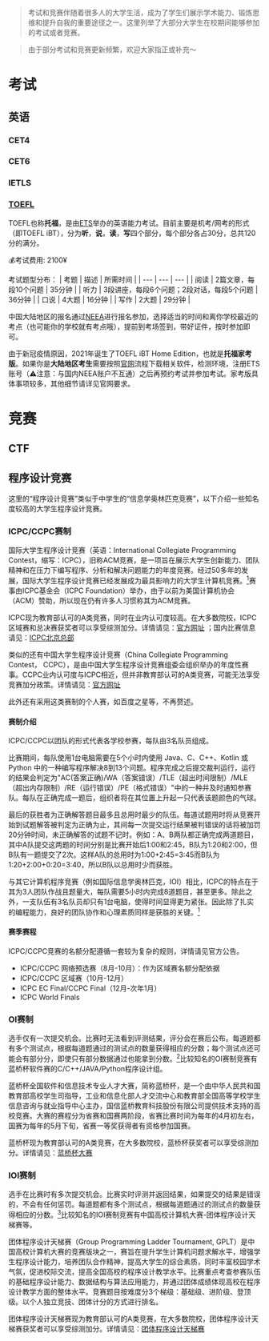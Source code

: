 > 考试和竞赛伴随着很多人的大学生活，成为了学生们展示学术能力、锻炼思维和提升自我的重要途径之一。这里列举了大部分大学生在校期间能够参加的考试或者竞赛。

> 由于部分考试和竞赛更新频繁，欢迎大家指正或补充～

# 考试

## 英语

### CET4

### CET6

### IETLS

### [TOEFL](https://www.ets.org/toefl.html)

TOEFL也称**托福**，是由[ETS](https://www.ets.org)举办的英语能力考试。目前主要是机考/网考的形式（即TOEFL iBT），分为**听**，**说**，**读**，**写**四个部分，每个部分各占30分，总共120分的满分。

💰考试费用: 2100¥

考试题型分布：
| 考题 | 描述 | 所需时间 |
| --- | --- | --- |
| 阅读 | 2篇文章，每段10个问题 | 35分钟 |
| 听力 | 3段讲座，每段6个问题；2段对话，每段5个问题 | 36分钟 |
| 口说 | 4大题 | 16分钟 |
| 写作 | 2大题 | 29分钟 |

中国大陆地区的报名通过[NEEA](https://toefl.neea.cn/)进行报名参加，选择适当的时间和离你学校最近的考点（也可能你的学校就有考点哦），提前到考场签到，带好证件，按时参加即可。

由于新冠疫情原因，2021年诞生了TOEFL iBT Home Edition，也就是**托福家考版**。如果你是**大陆地区考生**需要按照[官网](https://toefl.cn/at-home/)流程下载相关软件，检测环境，注册ETS账号（⚠️注意：与国内NEEA账户不互通）之后再预约考试并参加考试。家考版具体事项较多，其他细节请详见官网要求。

# 竞赛

## CTF

## 程序设计竞赛

这里的“程序设计竞赛”类似于中学生的“信息学奥林匹克竞赛”，以下介绍一些知名度较高的大学生程序设计竞赛。

### ICPC/CCPC赛制

国际大学生程序设计竞赛（英语：International Collegiate Programming Contest，缩写：ICPC），旧称ACM竞赛，是一项旨在展示大学生创新能力、团队精神和在压力下编写程序、分析和解决问题能力的年度竞赛。经过50多年的发展，国际大学生程序设计竞赛已经发展成为最具影响力的大学生计算机竞赛。[<sup>1</sup>](https://zh.wikipedia.org/zh-cn/%E5%9B%BD%E9%99%85%E5%A4%A7%E5%AD%A6%E7%94%9F%E7%A8%8B%E5%BA%8F%E8%AE%BE%E8%AE%A1%E7%AB%9E%E8%B5%9B)赛事由ICPC基金会（ICPC Foundation）举办，由于以前为美国计算机协会（ACM）赞助，所以现在仍有许多人习惯称其为ACM竞赛。

ICPC现为教育部认可的A类竞赛，同时在业内认可度较高。在大多数院校，ICPC区域赛和总决赛获奖者可以享受综测加分。详情请见：[官方网址](https://icpc.global) ；国内比赛信息请见：[ICPC北京总部](https://icpc.pku.edu.cn/)

类似的还有中国大学生程序设计竞赛（China Collegiate Programming Contest， CCPC），是由中国大学生程序设计竞赛组委会组织举办的年度性赛事。CCPC业内认可度与ICPC相近，但并非教育部认可的A类竞赛，可能无法享受竞赛加分政策。详情请见：[官方网址](https://ccpc.io/)

此外还有采用这类赛制的个人赛，如百度之星等，不再赘述。

#### 赛制介绍

ICPC/CCPC以团队的形式代表各学校参赛，每队由3名队员组成。

比赛期间，每队使用1台电脑需要在5个小时内使用 Java、C、C++、Kotlin 或 Python 中的一种编写程序解决8到13个问题。程序完成之后提交裁判运行，运行的结果会判定为"AC(答案正确)/WA（答案错误）/TLE（超出时间限制）/MLE（超出内存限制）/RE（运行错误）/PE（格式错误）"中的一种并及时通知参赛队。每队在正确完成一题后，组织者将在其位置上升起一只代表该题颜色的气球。

最后的获胜者为正确解答题目最多且总用时最少的队伍。每道试题用时将从竞赛开始到试题解答被判定为正确为止，其间每一次提交运行结果被判错误的话将被加罚20分钟时间，未正确解答的试题不记时。例如：A、B两队都正确完成两道题目，其中A队提交这两题的时间分别是比赛开始后1:00和2:45，B队为1:20和2:00，但B队有一题提交了2次。这样A队的总用时为1:00+2:45=3:45而B队为1:20+2:00+0:20=3:40，所以B队以总用时少而获胜。

与其它计算机程序竞赛（例如国际信息学奥林匹克，IOI）相比，ICPC的特点在于其为3人团队作战且题量大，每队需要5小时内完成8道题目，甚至更多。除此之外，一支队伍有3名队员却只有1台电脑，使得时间显得更为紧张。因此除了扎实的编程能力，良好的团队协作和心理素质同样是获胜的关键。[<sup>1</sup>](https://zh.wikipedia.org/zh-cn/%E5%9B%BD%E9%99%85%E5%A4%A7%E5%AD%A6%E7%94%9F%E7%A8%8B%E5%BA%8F%E8%AE%BE%E8%AE%A1%E7%AB%9E%E8%B5%9B)

#### 赛季赛程

ICPC/CCPC竞赛的名额分配遵循一套较为复杂的规则，详情请见官方公告。

- ICPC/CCPC 网络预选赛（8月-10月）：作为区域赛名额分配依据
- ICPC/CCPC 区域赛（10月-12月）
- ICPC EC Final/CCPC Final（12月-次年1月）
- ICPC World Finals

### OI赛制

选手仅有一次提交机会。比赛时无法看到评测结果，评分会在赛后公布。每道题都有多个测试点，根据每道题通过的测试点的数量获得相应的分数；每个测试点还可能会有部分分，即使只有部分数据通过也能拿到分数。[<sup>2</sup>](https://oi-wiki.org/contest/oi/#oi-%E8%B5%9B%E5%88%B6)比较知名的OI赛制竞赛有蓝桥杯软件赛的C/C++/JAVA/Python程序设计组。

蓝桥杯全国软件和信息技术专业人才大赛，简称蓝桥杯，是一个由中华人民共和国教育部高校学生司指导，工业和信息化部人才交流中心和教育部全国高等学校学生信息咨询与就业指导中心主办，国信蓝桥教育科技股份有限公司提供技术支持的高校竞赛。大赛的赛程分为省赛和国赛两阶段，省赛比赛时间为每年的4月初左右，国赛为每年的5月下旬，省赛一等奖获得者有资格参加国赛。

蓝桥杯现为教育部认可的A类竞赛，在大多数院校，蓝桥杯获奖者可以享受综测加分。详情请见：[蓝桥杯大赛](https://dasai.lanqiao.cn/)

### IOI赛制

选手在比赛时有多次提交机会。比赛实时评测并返回结果，如果提交的结果是错误的，不会有任何惩罚。每道题都有多个测试点，根据每道题通过的测试点的数量获得相应的分数。[<sup>3</sup>](https://oi-wiki.org/contest/oi/#ioi-%E8%B5%9B%E5%88%B6)比较知名的IOI赛制竞赛有中国高校计算机大赛-团体程序设计天梯赛等。

团体程序设计天梯赛（Group Programming Ladder Tournament, GPLT）是中国高校计算机大赛的竞赛版块之一，赛旨在提升学生计算机问题求解水平，增强学生程序设计能力，培养团队合作精神，提高大学生的综合素质，同时丰富校园学术气氛，促进校际交流，提高全国高校的程序设计教学水平。比赛重点考查参赛队伍的基础程序设计能力、数据结构与算法应用能力，并通过团体成绩体现高校在程序设计教学方面的整体水平。竞赛题目按难度分3个梯级：基础级、进阶级、登顶级。以个人独立竞技、团体计分的方式进行排名。

团体程序设计天梯赛现为教育部认可的A类竞赛，在大多数院校，团体程序设计天梯赛获奖者可以享受综测加分。详情请见：[团体程序设计天梯赛](https://gplt.patest.cn/regulation)
